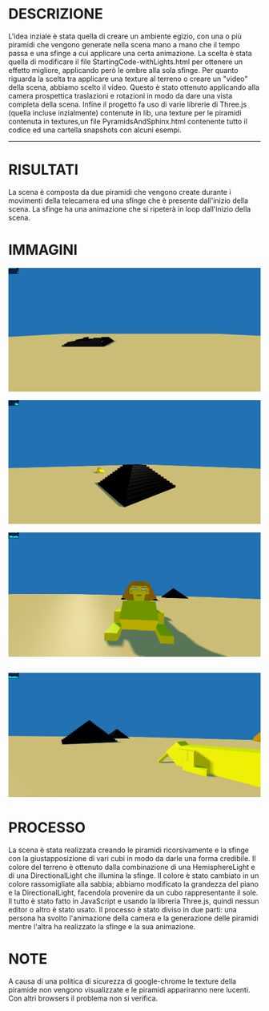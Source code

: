 <meta charset="utf-8">

# DESCRIZIONE

L'idea inziale è stata quella di creare un ambiente egizio, con una o più piramidi che vengono generate 
nella scena mano a mano che il tempo passa e una sfinge a cui applicare una certa animazione.
La scelta è stata quella di modificare il file StartingCode-withLights.html per ottenere un effetto migliore, 
applicando però le ombre alla sola sfinge. 
Per quanto riguarda la scelta tra applicare una texture al terreno o creare un "video" della scena, abbiamo scelto
il video. Questo è stato ottenuto applicando alla camera prospettica traslazioni e rotazioni in modo da dare una vista 
completa della scena.
Infine il progetto fa uso di varie librerie di Three.js (quella incluse inzialmente) contenute in lib, una texture 
per le piramidi contenuta in textures,un file PyramidsAndSphinx.html contenente tutto il codice ed una cartella snapshots con
alcuni esempi.

----------------------------------------------------------------------------------------------------------------------------

# RISULTATI

La scena è composta da due piramidi che vengono create durante i movimenti della telecamera ed una sfinge che è presente 
dall'inizio della scena. La sfinge ha una animazione che si ripeterà in loop dall'inizio della scena.

# IMMAGINI

![Example 1](snapshots/Immagine1.png)

![Example 2](snapshots/Immagine2.png)

![Example 3](snapshots/Immagine3.png)

![Example 4](snapshots/Immagine4.png)
--------------------------------------------------------------------------------------------------------------------------------

# PROCESSO

La scena è stata realizzata creando le piramidi ricorsivamente e la sfinge con la giustapposizione di vari cubi in modo da darle una 
forma credibile. Il colore del terreno è ottenuto dalla combinazione di una HemisphereLight e di una DirectionalLight che illumina la sfinge. 
Il colore è stato cambiato in un colore rassomigliate alla sabbia; abbiamo modificato la grandezza del piano e la DirectionalLight, facendola
provenire da un cubo rappresentante il sole.
Il tutto è stato fatto in JavaScript e usando la libreria Three.js, quindi nessun editor o altro è stato usato. 
Il processo è stato diviso in due parti: una persona ha svolto l'animazione della camera e la generazione delle piramidi mentre l'altra 
ha realizzato la sfinge e la sua animazione.

# NOTE

A causa di una politica di sicurezza di google-chrome le texture della piramide non vengono visualizzate e le piramidi appariranno nere lucenti.
Con altri browsers il problema non si verifica.
<!-- Markdeep: -->

 